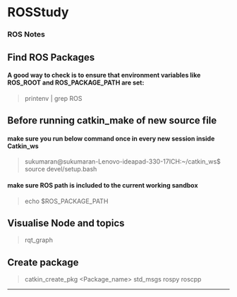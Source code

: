 # ROSStudy
### ROS Notes

## Find ROS Packages
#### A good way to check is to ensure that environment variables like ROS_ROOT and ROS_PACKAGE_PATH are set: 
> printenv | grep ROS

## Before running catkin_make of new source file
#### make sure you run below command once in every new session inside Catkin_ws
> sukumaran@sukumaran-Lenovo-ideapad-330-17ICH:~/catkin_ws$ source devel/setup.bash
#### make sure ROS path is included to the current working sandbox
> echo $ROS_PACKAGE_PATH
## Visualise Node and topics
   > rqt_graph
## Create package
>catkin_create_pkg <Package_name> std_msgs rospy roscpp

----
<!--stackedit_data:
eyJoaXN0b3J5IjpbLTEyNTE4NTE2MTksLTUwOTkxMTc5OSwtMT
c5ODM0NTU3N119
-->